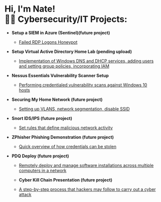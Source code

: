 <h1>Hi, I'm Nate! <br/><a 


<h2>👨‍💻 Cybersecurity/IT Projects:</h2>

- <b>Setup a SIEM in Azure (Sentinel)(future project) </b>
  - [Failed RDP Logons Honeypot](https://www.youtube.com/watch?v=dkhlwMFmEmM)
- <b>Setup Virtual Active Directory Home Lab (pending upload) </b>
  - [Implementation of Windows DNS and DHCP services, adding users and setting group policies, incorporating IAM](https://www.youtube.com/watch?v=dkhlwMFmEmM) <b><i></b></i>
- <b>Nessus Essentials Vulnerability Scanner Setup</b>
  - [Performing credentialed vulnerability scans against Windows 10 hosts](https://www.youtube.com/watch?v=dkhlwMFmEmM)

- <b>Securing My Home Network (future project)</b>
  - [Setting up VLANS, network segmentation, disable SSID](https://www.youtube.com/watch?v=dkhlwMFmEmM)

- <b>Snort IDS/IPS (future project)</b>
  - [Set rules that define malicious network activity](https://www.youtube.com/watch?v=dkhlwMFmEmM)

- <b>ZPhisher Phishing Demonstration (future project)</b>
  - [Quick overview of how credentials can be stolen](https://www.youtube.com/watch?v=dkhlwMFmEmM)
- <b>PDQ Deploy (future project)</b>
  - [Remotely deploy and manage software installations across multiple computers in a network](https://www.youtube.com/watch?v=dkhlwMFmEmM)

   - <b>Cyber Kill Chain Presentation (future project)</b>
  - [A step-by-step process that hackers may follow to carry out a cyber attack](https://www.youtube.com/watch?v=dkhlwMFmEmM)
<!--
**joshmadakor1/joshmadakor1** is a ✨ _special_ ✨ repository because its `README.md` (this file) appears on your GitHub profile.

Here are some ideas to get you started:

- 🔭 I’m currently working on ...
- 🌱 I’m currently learning ...
- 👯 I’m looking to collaborate on ...
- 🤔 I’m looking for help with ...
- 💬 Ask me about ...
- 📫 How to reach me: ...
- 😄 Pronouns: ...
- ⚡ Fun fact: ...
-->
